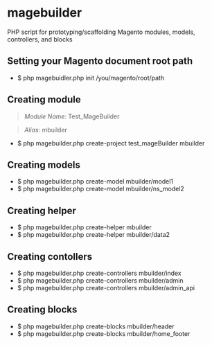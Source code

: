 magebuilder
===========

PHP script for prototyping/scaffolding Magento modules, models, controllers, and blocks

Setting your Magento document root path
---
- $ php magebuidler.php init /you/magento/root/path


Creating module
---
> *Module Name:* Test_MageBuilder

> *Alias:* mbuilder

- $ php magebuilder.php create-project test_mageBuilder mbuilder


Creating models
---
- $ php magebuilder.php create-model mbuilder/model1
- $ php magebuilder.php create-model mbuilder/ns_model2

Creating helper
---
- $ php magebuilder.php create-helper mbuilder
- $ php magebuilder.php create-helper mbuilder/data2

Creating contollers
---
- $ php magebuilder.php create-controllers mbuilder/index
- $ php magebuilder.php create-controllers mbuilder/admin
- $ php magebuilder.php create-controllers mbuilder/admin_api

Creating blocks
---
- $ php magebuilder.php create-blocks mbuilder/header
- $ php magebuilder.php create-blocks mbuilder/home_footer

